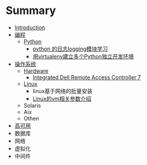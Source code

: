 # Summary

* [Introduction](README.md)
* [编程](bian-7a0b-python.md)
  * [Python](bian-7a0b-python/python.md)
    * [python 的日志logging模块学习](bian-7a0b-python/python/python-de-ri-zhi-logging-mo-kuai-xue-xi.md)
    * [用virtualenv建立多个Python独立开发环境](bian-7a0b-python/python/yong-virtualenv-jian-li-duo-ge-python-du-li-kai-fa-huan-jing.md)
* [操作系统](cao-zuo-xi-tong.md)
  * [Hardware](cao-zuo-xi-tong/hardware.md)
    * [Integrated Dell Remote Access Controller 7](cao-zuo-xi-tong/hardware/integrated-dell-remote-access-controller-7.md)
  * [Linux](cao-zuo-xi-tong/linux.md)
    * linux基于网络的批量安装
    * [Linux的vm相关参数介绍](cao-zuo-xi-tong/linux/linuxde-vm-xiang-guan-can-shu-jie-shao.md)
  * Solaris
  * Aix
  * Othen
* [高可用](gao-ke-yong.md)
* 数据库
* 网络
* 虚拟化
* 中间件

